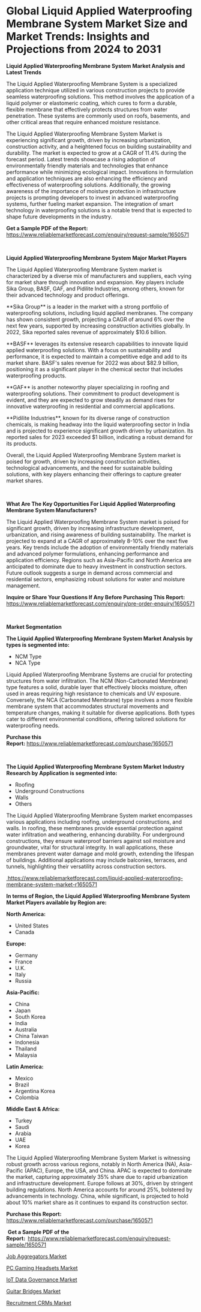 <p><h1>Global Liquid Applied Waterproofing Membrane System Market Size and Market Trends: Insights and Projections from 2024 to 2031</h1></p><p><strong>Liquid Applied Waterproofing Membrane System Market Analysis and Latest Trends</strong></p>
<p><p>The Liquid Applied Waterproofing Membrane System is a specialized application technique utilized in various construction projects to provide seamless waterproofing solutions. This method involves the application of a liquid polymer or elastomeric coating, which cures to form a durable, flexible membrane that effectively protects structures from water penetration. These systems are commonly used on roofs, basements, and other critical areas that require enhanced moisture resistance.</p><p>The Liquid Applied Waterproofing Membrane System Market is experiencing significant growth, driven by increasing urbanization, construction activity, and a heightened focus on building sustainability and durability. The market is expected to grow at a CAGR of 11.4% during the forecast period. Latest trends showcase a rising adoption of environmentally friendly materials and technologies that enhance performance while minimizing ecological impact. Innovations in formulation and application techniques are also enhancing the efficiency and effectiveness of waterproofing solutions. Additionally, the growing awareness of the importance of moisture protection in infrastructure projects is prompting developers to invest in advanced waterproofing systems, further fueling market expansion. The integration of smart technology in waterproofing solutions is a notable trend that is expected to shape future developments in the industry.</p></p>
<p><strong>Get a Sample PDF of the Report:&nbsp;</strong> <a href="https://www.reliablemarketforecast.com/enquiry/request-sample/1650571?utm_campaign=1178&utm_medium=2&utm_source=Github&utm_content=ia&utm_term=26092024&utm_id=liquid-applied-waterproofing-membrane-system">https://www.reliablemarketforecast.com/enquiry/request-sample/1650571</a></p>
<p>&nbsp;</p>
<p><strong>Liquid Applied Waterproofing Membrane System Major Market Players</strong></p>
<p><p>The Liquid Applied Waterproofing Membrane System market is characterized by a diverse mix of manufacturers and suppliers, each vying for market share through innovation and expansion. Key players include Sika Group, BASF, GAF, and Pidilite Industries, among others, known for their advanced technology and product offerings.</p><p>**Sika Group** is a leader in the market with a strong portfolio of waterproofing solutions, including liquid applied membranes. The company has shown consistent growth, projecting a CAGR of around 6% over the next few years, supported by increasing construction activities globally. In 2022, Sika reported sales revenue of approximately $10.6 billion.</p><p>**BASF** leverages its extensive research capabilities to innovate liquid applied waterproofing solutions. With a focus on sustainability and performance, it is expected to maintain a competitive edge and add to its market share. BASF's sales revenue for 2022 was about $82.9 billion, positioning it as a significant player in the chemical sector that includes waterproofing products.</p><p>**GAF** is another noteworthy player specializing in roofing and waterproofing solutions. Their commitment to product development is evident, and they are expected to grow steadily as demand rises for innovative waterproofing in residential and commercial applications.</p><p>**Pidilite Industries**, known for its diverse range of construction chemicals, is making headway into the liquid waterproofing sector in India and is projected to experience significant growth driven by urbanization. Its reported sales for 2023 exceeded $1 billion, indicating a robust demand for its products.</p><p>Overall, the Liquid Applied Waterproofing Membrane System market is poised for growth, driven by increasing construction activities, technological advancements, and the need for sustainable building solutions, with key players enhancing their offerings to capture greater market shares.</p></p>
<p>&nbsp;</p>
<p><strong>What Are The Key Opportunities For Liquid Applied Waterproofing Membrane System Manufacturers?</strong></p>
<p><p>The Liquid Applied Waterproofing Membrane System market is poised for significant growth, driven by increasing infrastructure development, urbanization, and rising awareness of building sustainability. The market is projected to expand at a CAGR of approximately 8-10% over the next five years. Key trends include the adoption of environmentally friendly materials and advanced polymer formulations, enhancing performance and application efficiency. Regions such as Asia-Pacific and North America are anticipated to dominate due to heavy investment in construction sectors. Future outlook suggests a surge in demand across commercial and residential sectors, emphasizing robust solutions for water and moisture management.</p></p>
<p><strong>Inquire or Share Your Questions If Any Before Purchasing This Report:</strong> <a href="https://www.reliablemarketforecast.com/enquiry/pre-order-enquiry/1650571?utm_campaign=1178&utm_medium=2&utm_source=Github&utm_content=ia&utm_term=26092024&utm_id=liquid-applied-waterproofing-membrane-system">https://www.reliablemarketforecast.com/enquiry/pre-order-enquiry/1650571</a></p>
<p>&nbsp;</p>
<p><strong>Market Segmentation</strong></p>
<p><strong>The Liquid Applied Waterproofing Membrane System Market Analysis by types is segmented into:</strong></p>
<p><ul><li>NCM Type</li><li>NCA Type</li></ul></p>
<p><p>Liquid Applied Waterproofing Membrane Systems are crucial for protecting structures from water infiltration. The NCM (Non-Carbonated Membrane) type features a solid, durable layer that effectively blocks moisture, often used in areas requiring high resistance to chemicals and UV exposure. Conversely, the NCA (Carbonated Membrane) type involves a more flexible membrane system that accommodates structural movements and temperature changes, making it suitable for diverse applications. Both types cater to different environmental conditions, offering tailored solutions for waterproofing needs.</p></p>
<p><strong>Purchase this Report:&nbsp;</strong><a href="https://www.reliablemarketforecast.com/purchase/1650571?utm_campaign=1178&utm_medium=2&utm_source=Github&utm_content=ia&utm_term=26092024&utm_id=liquid-applied-waterproofing-membrane-system">https://www.reliablemarketforecast.com/purchase/1650571</a></p>
<p>&nbsp;</p>
<p><strong>The Liquid Applied Waterproofing Membrane System Market Industry Research by Application is segmented into:</strong></p>
<p><ul><li>Roofing</li><li>Underground Constructions</li><li>Walls</li><li>Others</li></ul></p>
<p><p>The Liquid Applied Waterproofing Membrane System market encompasses various applications including roofing, underground constructions, and walls. In roofing, these membranes provide essential protection against water infiltration and weathering, enhancing durability. For underground constructions, they ensure waterproof barriers against soil moisture and groundwater, vital for structural integrity. In wall applications, these membranes prevent water damage and mold growth, extending the lifespan of buildings. Additional applications may include balconies, terraces, and tunnels, highlighting their versatility across construction sectors.</p></p>
<p><a href="https://www.reliablemarketforecast.com/liquid-applied-waterproofing-membrane-system-market-r1650571?utm_campaign=1178&utm_medium=2&utm_source=Github&utm_content=ia&utm_term=26092024&utm_id=liquid-applied-waterproofing-membrane-system">&nbsp;https://www.reliablemarketforecast.com/liquid-applied-waterproofing-membrane-system-market-r1650571</a></p>
<p><strong>In terms of Region, the Liquid Applied Waterproofing Membrane System Market Players available by Region are:</strong></p>
<p>
    <p> <strong> North America: </strong>
        <ul>
            <li>United States</li>
            <li>Canada</li>
        </ul>
        </p> 
    <p> <strong> Europe: </strong>
        <ul>
            <li>Germany</li>
            <li>France</li>
            <li>U.K.</li>
            <li>Italy</li>
            <li>Russia</li>
        </ul>
        </p> 
    <p> <strong> Asia-Pacific: </strong>
        <ul>
            <li>China</li>
            <li>Japan</li>
            <li>South Korea</li>
            <li>India</li>
            <li>Australia</li>
            <li>China Taiwan</li>
            <li>Indonesia</li>
            <li>Thailand</li>
            <li>Malaysia</li>
        </ul>
        </p> 
    <p> <strong> Latin America: </strong>
        <ul>
            <li>Mexico</li>
            <li>Brazil</li>
            <li>Argentina Korea</li>
            <li>Colombia</li>
        </ul>
        </p> 
    <p> <strong> Middle East & Africa: </strong>
        <ul>
            <li>Turkey</li>
            <li>Saudi</li>
            <li>Arabia</li>
            <li>UAE</li>
            <li>Korea</li>
        </ul>
    </p>
    </p>
<p><p>The Liquid Applied Waterproofing Membrane System Market is witnessing robust growth across various regions, notably in North America (NA), Asia-Pacific (APAC), Europe, the USA, and China. APAC is expected to dominate the market, capturing approximately 35% share due to rapid urbanization and infrastructure development. Europe follows at 30%, driven by stringent building regulations. North America accounts for around 25%, bolstered by advancements in technology. China, while significant, is projected to hold about 10% market share as it continues to expand its construction sector.</p></p>
<p><strong>Purchase this Report: </strong><a href="https://www.reliablemarketforecast.com/purchase/1650571?utm_campaign=1178&utm_medium=2&utm_source=Github&utm_content=ia&utm_term=26092024&utm_id=liquid-applied-waterproofing-membrane-system">https://www.reliablemarketforecast.com/purchase/1650571</a></p>
<p>&nbsp;<strong>Get a Sample PDF of the Report:&nbsp;&nbsp;</strong><a href="https://www.reliablemarketforecast.com/enquiry/request-sample/1650571?utm_campaign=1178&utm_medium=2&utm_source=Github&utm_content=ia&utm_term=26092024&utm_id=liquid-applied-waterproofing-membrane-system">https://www.reliablemarketforecast.com/enquiry/request-sample/1650571</a></p>
<p><strong></strong></p>
<p><p><a href="https://www.linkedin.com/pulse/why-should-you-invest-job-aggregators-market-trends-leading-h9phc?trackingId=XRviA57CRxe9%2F9DEfOf3BA%3D%3D&utm_campaign=1178&utm_medium=2&utm_source=Github&utm_content=ia&utm_term=26092024&utm_id=liquid-applied-waterproofing-membrane-system">Job Aggregators Market</a></p><p><a href="https://issuu.com/reportprime-2/docs/pc-gaming-headsets-market-size-2030_cde2d0f7b0bc43?utm_campaign=1178&utm_medium=2&utm_source=Github&utm_content=ia&utm_term=26092024&utm_id=liquid-applied-waterproofing-membrane-system">PC Gaming Headsets Market</a></p><p><a href="https://www.linkedin.com/pulse/evaluating-global-iot-data-governance-market-trends-growth-memqe?trackingId=dw9xM4sMQb%2BCN6%2FfBBSoOA%3D%3D&utm_campaign=1178&utm_medium=2&utm_source=Github&utm_content=ia&utm_term=26092024&utm_id=liquid-applied-waterproofing-membrane-system">IoT Data Governance Market</a></p><p><a href="https://issuu.com/reportprime-2/docs/guitar-bridges-market-size-2030.ppt_6b4c2a06a8a5b0?utm_campaign=1178&utm_medium=2&utm_source=Github&utm_content=ia&utm_term=26092024&utm_id=liquid-applied-waterproofing-membrane-system">Guitar Bridges Market</a></p><p><a href="https://www.linkedin.com/pulse/global-recruitment-crms-market-opportunities-challenges2024-wpxre?trackingId=rAyAz5MuR%2F6yEBRmY1BQbQ%3D%3D&utm_campaign=1178&utm_medium=2&utm_source=Github&utm_content=ia&utm_term=26092024&utm_id=liquid-applied-waterproofing-membrane-system">Recruitment CRMs Market</a></p></p>